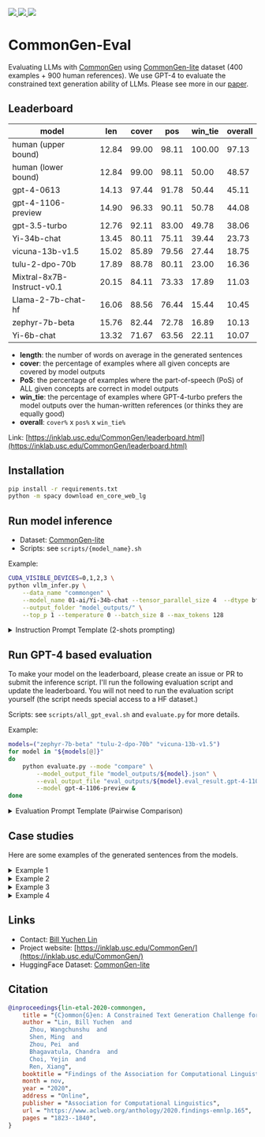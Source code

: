 <p>
<!-- Link to tutorials badge using shields.io -->
<!-- Follow on twitter badge using shields.io -->
  <a href="https://inklab.usc.edu/CommonGen/">
    <img src="https://img.shields.io/badge/Website-💻-green">
  </a>
  <a href="https://arxiv.org/abs/1911.03705">
    <img src="https://img.shields.io/badge/Paper-📝-orange">
  </a> 
  <a href="https://huggingface.co/datasets/allenai/commongen_lite">
    <img src="https://img.shields.io/badge/Dataset-🤗-blue">
  </a> 
</p>


# CommonGen-Eval
Evaluating LLMs with [CommonGen](https://inklab.usc.edu/CommonGen/) using [CommonGen-lite](https://huggingface.co/datasets/allenai/commongen_lite)  dataset (400 examples + 900 human references). 
We use GPT-4 to evaluate the constrained text generation ability of LLMs. Please see more in our [paper](https://arxiv.org/abs/1911.03705).


## Leaderboard 

| model                      |   len |   cover |   pos |   win_tie |   overall |
|----------------------------|-------|---------|-------|-----------|-----------|
| human  (upper bound)       | 12.84 |   99.00 | 98.11 |    100.00 |     97.13 |
| human  (lower bound)       | 12.84 |   99.00 | 98.11 |     50.00 |     48.57 |
| gpt-4-0613                 | 14.13 |   97.44 | 91.78 |     50.44 |     45.11 |
| gpt-4-1106-preview         | 14.90 |   96.33 | 90.11 |     50.78 |     44.08 |
| gpt-3.5-turbo              | 12.76 |   92.11 | 83.00 |     49.78 |     38.06 |
| Yi-34b-chat                | 13.45 |   80.11 | 75.11 |     39.44 |     23.73 |
| vicuna-13b-v1.5            | 15.02 |   85.89 | 79.56 |     27.44 |     18.75 |
| tulu-2-dpo-70b             | 17.89 |   88.78 | 80.11 |     23.00 |     16.36 |
| Mixtral-8x7B-Instruct-v0.1 | 20.15 |   84.11 | 73.33 |     17.89 |     11.03 |
| Llama-2-7b-chat-hf         | 16.06 |   88.56 | 76.44 |     15.44 |     10.45 |
| zephyr-7b-beta             | 15.76 |   82.44 | 72.78 |     16.89 |     10.13 |
| Yi-6b-chat                 | 13.32 |   71.67 | 63.56 |     22.11 |     10.07 |

- **length**: the number of words on average in the generated sentences
- **cover**: the percentage of examples where all given concepts are covered by model outputs 
- **PoS**: the percentage of examples where the part-of-speech (PoS) of ALL given concepts are correct in model outputs
- **win_tie**: the percentage of examples where GPT-4-turbo prefers the model outputs over the human-written references (or thinks they are equally good)
- **overall**: `cover%` x `pos%` x `win_tie%` 

Link: [https://inklab.usc.edu/CommonGen/leaderboard.html](https://inklab.usc.edu/CommonGen/leaderboard.html)

## Installation 

```bash 
pip install -r requirements.txt
python -m spacy download en_core_web_lg
```

## Run model inference

- Dataset: [CommonGen-lite](https://huggingface.co/datasets/allenai/commongen_lite) 
- Scripts: see `scripts/{model_name}.sh`

Example:

```bash
CUDA_VISIBLE_DEVICES=0,1,2,3 \
python vllm_infer.py \
    --data_name "commongen" \
    --model_name 01-ai/Yi-34b-chat --tensor_parallel_size 4  --dtype bfloat16 \
    --output_folder "model_outputs/" \
    --top_p 1 --temperature 0 --batch_size 8 --max_tokens 128
```
 
<details>
<summary>Instruction Prompt Template  (2-shots prompting)</summary>

```markdown
# Instruction

Given several concepts (i.e., nouns or verbs), write a short and simple sentence that contains *all* the required words.
The sentence should describe a common scene in daily life, and the concepts should be used in a natural way.

# Examples

## Example 1
- Concepts: "dog(noun), frisbee(noun), catch(verb), throw(verb)"
- Sentence: The dog catches the frisbee when the boy throws it into the air.

## Example 2
- Concepts: "apple(noun), place(verb), tree(noun), pick(verb)"
- Sentence: A girl picks some apples from a tree and places them into her basket.

# Your Task 

- Concepts: "{$concept_list}"
- Sentence: 
```

</details>


## Run GPT-4 based evaluation 

To make your model on the leaderboard, please create an issue or PR to submit the inference script. I'll run the following evaluation script and update the leaderboard. You will not need to run the evaluation script yourself (the script needs special access to a HF dataset.)

Scripts: see `scripts/all_gpt_eval.sh` and `evaluate.py` for more details.

Example: 
```bash
models=("zephyr-7b-beta" "tulu-2-dpo-70b" "vicuna-13b-v1.5")
for model in "${models[@]}"
do 
    python evaluate.py --mode "compare" \
        --model_output_file "model_outputs/${model}.json" \
        --eval_output_file "eval_outputs/${model}.eval_result.gpt-4-1106-preview.json" \
        --model gpt-4-1106-preview &
done
```

<details>
<summary>Evaluation Prompt Template (Pairwise Comparison)</summary>

```markdown
# Data

Given several concepts (i.e., nouns or verbs), we ask models to write a short and simple sentence that contains *all* the required words. 
The sentence should describe a common scene in daily life, and the concepts should be used in a natural way.

Concepts: "{$concept_list}"

Model A: "{$candidate_A}"

Model B: "{$candidate_B}"

# Your Task

Your task is to choose a better sentence from the two candidates. Decide which model's sentence is better in terms of the naturalness and commonness of the scenes they describe. 

## Rules: 
- A better sentence should describe a common scene in daily life, and all concepts should be used in a natural way.
- You should prefer sentences that use all given concepts with correct part-of-speech tags. 
- A simpler and shorter sentence is preferred if it describes the same scene as the other sentence.
- If you think both sentences are equally good or bad, please choose "tie".

Now, please output your choice ("A" or "B" or "tie").

Your choice: 
```

</details>


## Case studies 

Here are some examples of the generated sentences from the models. 

<details>
    <summary> Example 1 </summary>

- **Concepts**: `['demonstrate_V', 'machine_N', 'sew_V', 'use_V']`
- **Human Reference**: `She used the sewing machine to demonstrate how well she could sew.`
- **Mixtral-8x7B-Instruct-v0.1**: ` During the fashion design class, the teacher demonstrates how to use the sewing machine to create a stylish outfit.`
--> ```Versus=lose; Cover=False; PoS=False; Len=20```
- **Yi-34b-chat**: `The tailor demonstrates how to use the sewing machine.`
--> ```Versus=win; Cover=False; PoS=False; Len=9```
- **Yi-6b-chat**: `The machine demonstrates how to sew a useful item.`
--> ```Versus=lose; Cover=False; PoS=False; Len=9```
- **Llama-2-7b-chat-hf**: `The teacher demonstrates how to use the sewing machine to sew a new dress, which the student will use to create a beautiful outfit for the school play.`
--> ```Versus=lose; Cover=True; PoS=True; Len=28```
- **zephyr-7b-beta**: `The tailor demonstrates how to use the sewing machine to create garments by allowing the customer to try it out themselves.`
--> ```Versus=lose; Cover=False; PoS=False; Len=21```
- **tulu-2-dpo-70b**: `A woman demonstrates how to use a machine to sew, showing the audience step by step.`
--> ```Versus=lose; Cover=True; PoS=True; Len=16```
- **vicuna-13b-v1.5**: ` The tailor demonstrates how to use the sewing machine to make a dress.`
--> ```Versus=lose; Cover=False; PoS=False; Len=14```
- **gpt-3.5-turbo**: `The tailor uses the sewing machine to demonstrate how to sew a straight line.`
--> ```Versus=lose; Cover=True; PoS=True; Len=14```
- **gpt-4-0613**: `The instructor demonstrates how to use the sewing machine by sewing a piece of fabric.`
--> ```Versus=lose; Cover=True; PoS=True; Len=15```
- **gpt-4-1106-preview**: `The tailor demonstrates how to use the sewing machine by making a small pouch.`
--> ```Versus=win; Cover=False; PoS=False; Len=14```

</details>


<details>
    <summary> Example 2 </summary>

- **Concepts**: `['car_N', 'drive_V', 'road_N', 'water_N']`
- **Human Reference**: `A man drives the car slowly because there is water on the road`
- **Mixtral-8x7B-Instruct-v0.1**: ` During the road trip, the family takes breaks to drink water next to the car driving on the open road.`
--> ```Versus=lose; Cover=True; PoS=True; Len=21```
- **Yi-34b-chat**: `The car drives down the road splashing water from the puddles.`
--> ```Versus=win; Cover=True; PoS=True; Len=11```
- **Yi-6b-chat**: `The car drives along the road, avoiding the puddle of water.`
--> ```Versus=win; Cover=True; PoS=True; Len=11```
- **Llama-2-7b-chat-hf**: `The driver drives the car along the road, feeling the water splashing against the tires.`
--> ```Versus=lose; Cover=True; PoS=True; Len=15```
- **zephyr-7b-beta**: `The driver takes the car along the road until they reach a place with water, where they cannot drive anymore.`
--> ```Versus=lose; Cover=True; PoS=True; Len=20```
- **tulu-2-dpo-70b**: `A person drives their car on the road next to a river, where the water is flowing smoothly.`
--> ```Versus=lose; Cover=True; PoS=True; Len=18```
- **vicuna-13b-v1.5**: ` The car drives on the road by the water.`
--> ```Versus=lose; Cover=True; PoS=True; Len=10```
- **gpt-3.5-turbo**: `I drive my car on the road next to the water.`
--> ```Versus=win; Cover=True; PoS=True; Len=11```
- **gpt-4-0613**: `The man drives his car on the road that runs alongside the sparkling water.`
--> ```Versus=lose; Cover=True; PoS=True; Len=14```
- **gpt-4-1106-preview**: `The car drives smoothly on the wet road, splashing water as it goes.`
--> ```Versus=win; Cover=True; PoS=True; Len=13```

</details>


<details>
    <summary> Example 3 </summary>

- **Concepts**: `['ceiling_N', 'climb_V', 'gym_N', 'rope_N', 'suspend_V']`
- **Human Reference**: `The boys climbed the rope suspended from the gym ceiling.`
- **Mixtral-8x7B-Instruct-v0.1**: ` During gym class, the students take turns climbing the suspended rope while the others cheer from below, careful not to hit their heads on the ceiling.`
--> ```Versus=lose; Cover=True; PoS=True; Len=27```
- **Yi-34b-chat**: `The gymnast climbs the rope and suspends from the ceiling of the gym.`
--> ```Versus=lose; Cover=True; PoS=True; Len=13```
- **Yi-6b-chat**: `The climber suspends themselves on the rope as they climb the gym's ceiling.`
--> ```Versus=lose; Cover=True; PoS=True; Len=13```
- **Llama-2-7b-chat-hf**: `The gym teacher suspends herself from the ceiling using a rope while climbing to reach the high bar for a workout.`
--> ```Versus=lose; Cover=True; PoS=True; Len=21```
- **zephyr-7b-beta**: `Gymnasts suspend themselves from the ceiling by climbing on the ropes in the gym.`
--> ```Versus=lose; Cover=True; PoS=True; Len=14```
- **tulu-2-dpo-70b**: `In the gym, an athlete climbs a rope suspended from the ceiling to improve their physical fitness.`
--> ```Versus=lose; Cover=True; PoS=True; Len=17```
- **vicuna-13b-v1.5**: ` In the gym, she climbs up to the ceiling using a rope that is suspended from the top.`
--> ```Versus=lose; Cover=True; PoS=True; Len=19```
- **gpt-3.5-turbo**: `In the gym, the athlete climbs the rope and suspends himself from the ceiling.`
--> ```Versus=lose; Cover=True; PoS=True; Len=14```
- **gpt-4-0613**: `In the gym, a man climbs a rope that is suspended from the ceiling.`
--> ```Versus=lose; Cover=True; PoS=True; Len=14```
- **gpt-4-1106-preview**: `In the gym, the rope is suspended from the ceiling for athletes to climb during their workout.`
--> ```Versus=lose; Cover=True; PoS=True; Len=17```

</details>


<details>
    <summary> Example 4 </summary>

- **Concepts**: `['hat_N', 'knit_V', 'pile_N', 'rock_N', 'sit_V']`
- **Human Reference**: `The woman sat on a pile of rocks and knitted a hat.`
- **Mixtral-8x7B-Instruct-v0.1**: ` During her break, a woman sits on a rock and starts to knit a pile of hats to sell at the local market.`
--> ```Versus=lose; Cover=True; PoS=True; Len=24```
- **Yi-34b-chat**: `The knitted hat sat on a pile of rocks.`
--> ```Versus=lose; Cover=False; PoS=False; Len=9```
- **Yi-6b-chat**: `The woman knits a cozy hat while sitting on a rock, placing the pile of rocks around her.`
--> ```Versus=lose; Cover=True; PoS=True; Len=18```
- **Llama-2-7b-chat-hf**: `The old man sits on a rock and knits a new hat while piling up the ones he already has, enjoying the peaceful atmosphere.`
--> ```Versus=lose; Cover=True; PoS=False; Len=24```
- **zephyr-7b-beta**: `A woman sits on a rock and knits a hat from a pile of yarn.`
--> ```Versus=lose; Cover=True; PoS=True; Len=15```
- **tulu-2-dpo-70b**: `An elderly woman knits a colorful hat while sitting on a pile of rocks, enjoying the peaceful scenery around her.`
--> ```Versus=lose; Cover=True; PoS=True; Len=20```
- **vicuna-13b-v1.5**: ` The old man sits on a rock and knits a hat in a pile of yarn.`
--> ```Versus=lose; Cover=True; PoS=True; Len=17```
- **gpt-3.5-turbo**: `The old man sits on a rock, wearing a knitted hat, while a pile of leaves gathers around him.`
--> ```Versus=lose; Cover=False; PoS=False; Len=19```
- **gpt-4-0613**: `The woman sits on a rock, knitting a hat, with a pile of yarn beside her.`
--> ```Versus=lose; Cover=True; PoS=True; Len=16```
- **gpt-4-1106-preview**: `She sits on a rock, knitting a hat, and places the finished ones in a colorful pile beside her.`
--> ```Versus=lose; Cover=True; PoS=True; Len=19```

</details>

## Links 

- Contact: [Bill Yuchen Lin](https://yuchenlin.xyz/)
- Project website: [https://inklab.usc.edu/CommonGen/](https://inklab.usc.edu/CommonGen/)
- HuggingFace Dataset: [CommonGen-lite](https://huggingface.co/datasets/allenai/commongen_lite) 

## Citation 

```bibtex
@inproceedings{lin-etal-2020-commongen,
    title = "{C}ommon{G}en: A Constrained Text Generation Challenge for Generative Commonsense Reasoning",
    author = "Lin, Bill Yuchen  and
      Zhou, Wangchunshu  and
      Shen, Ming  and
      Zhou, Pei  and
      Bhagavatula, Chandra  and
      Choi, Yejin  and
      Ren, Xiang",
    booktitle = "Findings of the Association for Computational Linguistics: EMNLP 2020",
    month = nov,
    year = "2020",
    address = "Online",
    publisher = "Association for Computational Linguistics",
    url = "https://www.aclweb.org/anthology/2020.findings-emnlp.165",
    pages = "1823--1840", 
}
```


